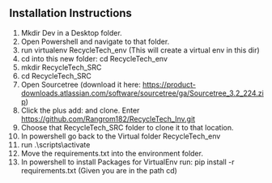 ## Installation Instructions

1. Mkdir Dev in a Desktop folder. 
2. Open Powershell and navigate to that folder. 
3. run virtualenv RecycleTech_env (This will create a virtual env in this dir)
4. cd into this new folder: cd RecycleTech_env
5. mkdir RecycleTech_SRC
6. cd RecycleTech_SRC
7. Open Sourcetree (download it here: https://product-downloads.atlassian.com/software/sourcetree/ga/Sourcetree_3.2_224.zip)
8. Click the plus add: and clone. Enter https://github.com/Rangrom182/RecycleTech_Inv.git
9. Choose that RecycleTech_SRC folder to clone it to that location.
10. In powershell go back to the Virtual folder RecycleTech_env
11. run .\scripts\activate
12. Move the requirements.txt into the environment folder. 
13. In powershell to install Packages for VirtualEnv run: pip install -r requirements.txt (Given you are in the path cd)
